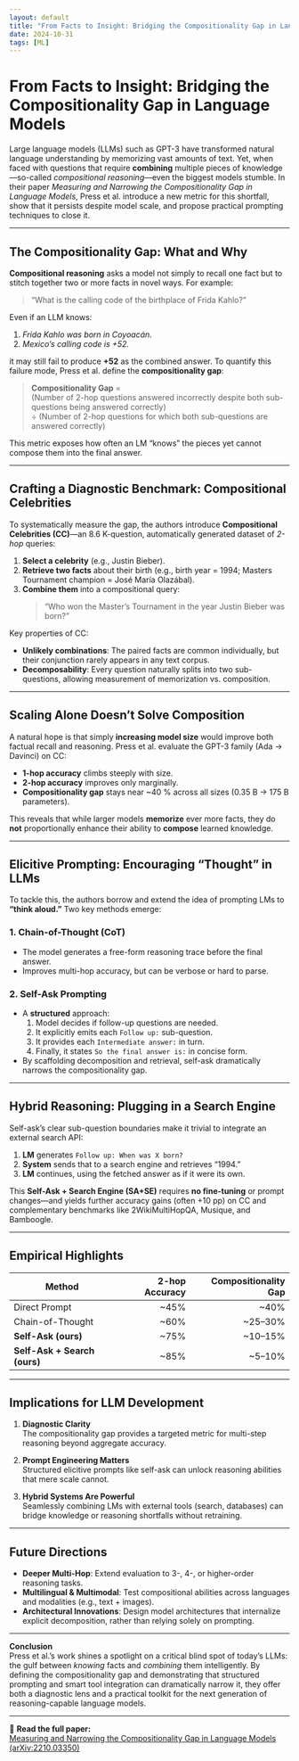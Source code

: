 ```yaml
---
layout: default
title: "From Facts to Insight: Bridging the Compositionality Gap in Language Models"
date: 2024-10-31
tags: [ML]
---
```


# From Facts to Insight: Bridging the Compositionality Gap in Language Models

Large language models (LLMs) such as GPT-3 have transformed natural language understanding by memorizing vast amounts of text. Yet, when faced with questions that require **combining** multiple pieces 
of knowledge—so-called *compositional reasoning*—even the biggest models stumble. In their paper *Measuring and Narrowing the Compositionality Gap in Language Models*, Press et al. introduce a new metric
for this shortfall, show that it persists despite model scale, and propose practical prompting techniques to close it.  

<!--more-->

---

## The Compositionality Gap: What and Why

**Compositional reasoning** asks a model not simply to recall one fact but to stitch together two or more facts in novel ways. For example:

> “What is the calling code of the birthplace of Frida Kahlo?”

Even if an LLM knows:  
1. *Frida Kahlo was born in Coyoacán.*  
2. *Mexico’s calling code is +52.*  

it may still fail to produce **+52** as the combined answer. To quantify this failure mode, Press et al. define the **compositionality gap**:

> **Compositionality Gap** =  
> (Number of 2-hop questions answered incorrectly despite both sub-questions being answered correctly)  
> ÷ (Number of 2-hop questions for which both sub-questions are answered correctly)

This metric exposes how often an LM “knows” the pieces yet cannot compose them into the final answer.

---

## Crafting a Diagnostic Benchmark: Compositional Celebrities

To systematically measure the gap, the authors introduce **Compositional Celebrities (CC)**—an 8.6 K-question, automatically generated dataset of *2-hop* queries:

1. **Select a celebrity** (e.g., Justin Bieber).  
2. **Retrieve two facts** about their birth (e.g., birth year = 1994; Masters Tournament champion = José María Olazábal).  
3. **Combine them** into a compositional query:  
   > “Who won the Master’s Tournament in the year Justin Bieber was born?”

Key properties of CC:

- **Unlikely combinations**: The paired facts are common individually, but their conjunction rarely appears in any text corpus.  
- **Decomposability**: Every question naturally splits into two sub-questions, allowing measurement of memorization vs. composition.

---

## Scaling Alone Doesn’t Solve Composition

A natural hope is that simply **increasing model size** would improve both factual recall and reasoning. Press et al. evaluate the GPT-3 family (Ada → Davinci) on CC:

- **1-hop accuracy** climbs steeply with size.  
- **2-hop accuracy** improves only marginally.  
- **Compositionality gap** stays near ~40 % across all sizes (0.35 B → 175 B parameters).

This reveals that while larger models **memorize** ever more facts, they do **not** proportionally enhance their ability to **compose** learned knowledge.

---

## Elicitive Prompting: Encouraging “Thought” in LLMs

To tackle this, the authors borrow and extend the idea of prompting LMs to **“think aloud.”** Two key methods emerge:

### 1. Chain-of-Thought (CoT)
- The model generates a free-form reasoning trace before the final answer.  
- Improves multi-hop accuracy, but can be verbose or hard to parse.

### 2. Self-Ask Prompting
- A **structured** approach:
  1. Model decides if follow-up questions are needed.  
  2. It explicitly emits each `Follow up:` sub-question.  
  3. It provides each `Intermediate answer:` in turn.  
  4. Finally, it states `So the final answer is:` in concise form.
- By scaffolding decomposition and retrieval, self-ask dramatically narrows the compositionality gap.

---

## Hybrid Reasoning: Plugging in a Search Engine

Self-ask’s clear sub-question boundaries make it trivial to integrate an external search API:

1. **LM** generates `Follow up: When was X born?`  
2. **System** sends that to a search engine and retrieves “1994.”  
3. **LM** continues, using the fetched answer as if it were its own.  

This **Self-Ask + Search Engine (SA+SE)** requires **no fine-tuning** or prompt changes—and yields further accuracy gains (often +10 pp) on CC and complementary benchmarks like 2WikiMultiHopQA, Musique, and Bamboogle.

---

## Empirical Highlights

| Method                       | 2-hop Accuracy | Compositionality Gap |
|------------------------------|---------------:|--------------------:|
| Direct Prompt                |           ~45% |               ~40%  |
| Chain-of-Thought             |           ~60% |             ~25–30%  |
| **Self-Ask (ours)**          |           ~75% |             ~10–15%  |
| **Self-Ask + Search (ours)** |           ~85% |              ~5–10%  |

---

## Implications for LLM Development

1. **Diagnostic Clarity**  
   The compositionality gap provides a targeted metric for multi-step reasoning beyond aggregate accuracy.

2. **Prompt Engineering Matters**  
   Structured elicitive prompts like self-ask can unlock reasoning abilities that mere scale cannot.

3. **Hybrid Systems Are Powerful**  
   Seamlessly combining LMs with external tools (search, databases) can bridge knowledge or reasoning shortfalls without retraining.

---

## Future Directions

- **Deeper Multi-Hop**: Extend evaluation to 3-, 4-, or higher-order reasoning tasks.  
- **Multilingual & Multimodal**: Test compositional abilities across languages and modalities (e.g., text + images).  
- **Architectural Innovations**: Design model architectures that internalize explicit decomposition, rather than relying solely on prompting.

---

**Conclusion**  
Press et al.’s work shines a spotlight on a critical blind spot of today’s LLMs: the gulf between *knowing* facts and *combining* them intelligently. By defining the compositionality gap and demonstrating that structured prompting and smart tool integration can dramatically narrow it, they offer both a diagnostic lens and a practical toolkit for the next generation of reasoning-capable language models.

---

🔗 **Read the full paper:**  
[Measuring and Narrowing the Compositionality Gap in Language Models (arXiv:2210.03350)](https://arxiv.org/abs/2210.03350)
